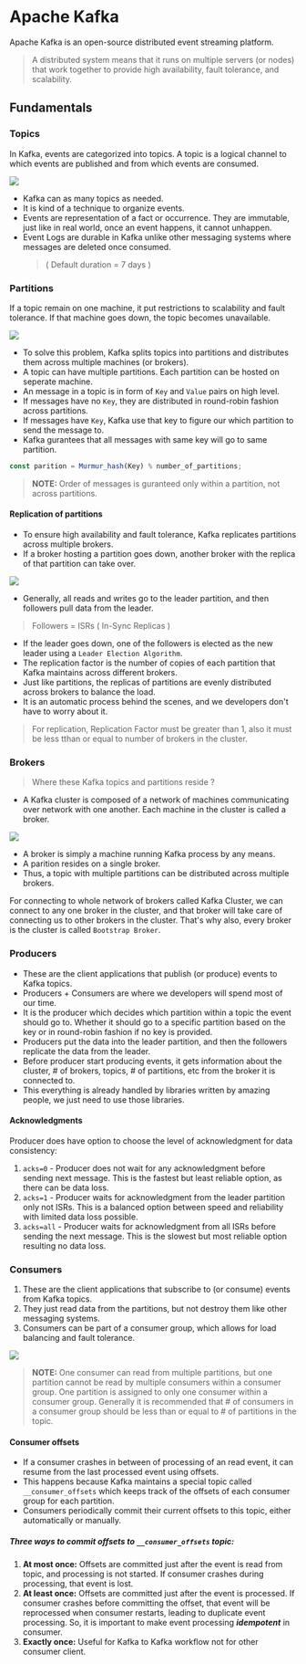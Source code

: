 # Apache Kafka

Apache Kafka is an open-source distributed event streaming platform.

> A distributed system means that it runs on multiple servers (or nodes) that work together to provide high availability, fault tolerance, and scalability.

## Fundamentals

### Topics

In Kafka, events are categorized into topics. A topic is a logical channel to which events are published and from which events are consumed.

![](/assets/2025-08-29-12-14-37.png)

- Kafka can as many topics as needed.
- It is kind of a technique to organize events.
- Events are representation of a fact or occurrence. They are immutable, just like in real world, once an event happens, it cannot unhappen.
- Event Logs are durable in Kafka unlike other messaging systems where messages are deleted once consumed.
  > ( Default duration = 7 days )

### Partitions

If a topic remain on one machine, it put restrictions to scalability and fault tolerance. If that machine goes down, the topic becomes unavailable.

![](/assets/2025-08-29-12-17-29.png)

- To solve this problem, Kafka splits topics into partitions and distributes them across multiple machines (or brokers).
- A topic can have multiple partitions. Each partition can be hosted on seperate machine.
- An message in a topic is in form of `Key` and `Value` pairs on high level.
- If messages have no `Key`, they are distributed in round-robin fashion across partitions.
- If messages have `Key`, Kafka use that key to figure our which partition to send the message to.
- Kafka gurantees that all messages with same key will go to same partition.

```javascript
const parition = Murmur_hash(Key) % number_of_partitions;
```

> **NOTE:** Order of messages is guranteed only within a partition, not across partitions.

#### Replication of partitions

- To ensure high availability and fault tolerance, Kafka replicates partitions across multiple brokers.
- If a broker hosting a partition goes down, another broker with the replica of that partition can take over.

![](/assets/2025-08-29-18-27-30.png)

- Generally, all reads and writes go to the leader partition, and then followers pull data from the leader.

> Followers = ISRs ( In-Sync Replicas )

- If the leader goes down, one of the followers is elected as the new leader using a `Leader Election Algorithm`.
- The replication factor is the number of copies of each partition that Kafka maintains across different brokers.
- Just like partitions, the replicas of partitions are evenly distributed across brokers to balance the load.
- It is an automatic process behind the scenes, and we developers don't have to worry about it.

> For replication, Replication Factor must be greater than 1, also it must be less tthan or equal to number of brokers in the cluster.

### Brokers

> Where these Kafka topics and partitions reside ?

- A Kafka cluster is composed of a network of machines communicating over network with one another. Each machine in the cluster is called a broker.

![](/assets/2025-08-29-12-26-28.png)

- A broker is simply a machine running Kafka process by any means.
- A parition resides on a single broker.
- Thus, a topic with multiple partitions can be distributed across multiple brokers.

For connecting to whole network of brokers called Kafka Cluster, we can connect to any one broker in the cluster, and that broker will take care of connecting us to other brokers in the cluster. That's why also, every broker is the cluster is called `Bootstrap Broker`.

### Producers

- These are the client applications that publish (or produce) events to Kafka topics.
- Producers + Consumers are where we developers will spend most of our time.
- It is the producer which decides which partition within a topic the event should go to. Whether it should go to a specific partition based on the key or in round-robin fashion if no key is provided.
- Producers put the data into the leader partition, and then the followers replicate the data from the leader.
- Before producer start producing events, it gets information about the cluster, # of brokers, topics, # of partitions, etc from the broker it is connected to.
- This everything is already handled by libraries written by amazing people, we just need to use those libraries.

#### Acknowledgments

Producer does have option to choose the level of acknowledgment for data consistency:

1. `acks=0` - Producer does not wait for any acknowledgment before sending next message. This is the fastest but least reliable option, as there can be data loss.
2. `acks=1` - Producer waits for acknowledgment from the leader partition only not ISRs. This is a balanced option between speed and reliability with limited data loss possible.
3. `acks=all` - Producer waits for acknowledgment from all ISRs before sending the next message. This is the slowest but most reliable option resulting no data loss.

### Consumers

1. These are the client applications that subscribe to (or consume) events from Kafka topics.
2. They just read data from the partitions, but not destroy them like other messaging systems.
3. Consumers can be part of a consumer group, which allows for load balancing and fault tolerance.

![](/assets/2025-08-30-18-00-46.png)

> **NOTE:** One consumer can read from multiple partitions, but one partition cannot be read by multiple consumers within a consumer group. One partition is assigned to only one consumer within a consumer group.
> Generally it is recommended that # of consumers in a consumer group should be less than or equal to # of partitions in the topic.

#### Consumer offsets

- If a consumer crashes in between of processing of an read event, it can resume from the last processed event using offsets.
- This happens because Kafka maintains a special topic called `__consumer_offsets` which keeps track of the offsets of each consumer group for each partition.
- Consumers periodically commit their current offsets to this topic, either automatically or manually.

##### Three ways to commit offsets to `__consumer_offsets` topic:

1. **At most once:** Offsets are committed just after the event is read from topic, and processing is not started. If consumer crashes during processing, that event is lost.
2. **At least once:** Offsets are committed just after the event is processed. If consumer crashes before committing the offset, that event will be reprocessed when consumer restarts, leading to duplicate event processing. So, it is important to make event processing **_idempotent_** in consumer.
3. **Exactly once:** Useful for Kafka to Kafka workflow not for other consumer client.
